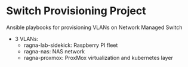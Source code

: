 Switch Provisioning Project
===========================

Ansible playbooks for provisioning VLANs on Network Managed  Switch

- 3 VLANs:
  - ragna-lab-sidekick: Raspberry PI fleet
  - ragna-nas: NAS network
  - ragna-proxmox: ProxMox virtualization and kubernetes layer